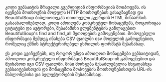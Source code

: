 კოდი ვებსაიტის მრავალი გვერდიდან ინფორმაციას მოიპოვებს. ის იყენებს მოთხოვნის მოდულს HTTP მოთხოვნების გასაგზავნად 
და BeautifulSoup ბიბლიოთეკას თითოეული გვერდის HTML შინაარსის გასაანალიზებლად. კოდი ამოიღებს კონკრეტულ მონაცემებს, 
როგორიცაა ციტატები და ავტორები, შესაბამისი ელემენტების განლაგებით BeautifulSoup's find and find_all მეთოდების გამოყენებით. 
მოპოვებული ინფორმაცია შემდეგ ინახება CSV ფაილში csv მოდულის გამოყენებით, რომელიც ქმნის სტრუქტურირებულ ცხრილის ფორმატს შესანახად.

ეს კოდი გვიჩვენებს, თუ როგორ უნდა ამოიღოთ მონაცემები ვებსაიტიდან, ამოიღოთ კონკრეტული ინფორმაცია BeautifulSoup-ის გამოყენებით 
და შეინახოთ იგი CSV ფაილში. მისი მორგება შესაძლებელია სხვადასხვა ვებსაიტებისთვის და მონაცემთა მოპოვების მოთხოვნებისთვის 
URL-ის შაბლონებისა და სელექტორების შესაბამისად.
